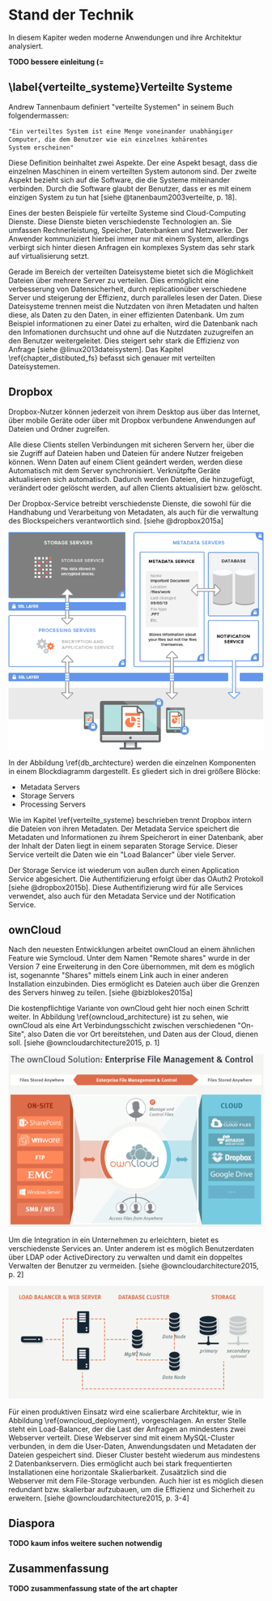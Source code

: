 # Stand der Technik

In diesem Kapiter weden moderne Anwendungen und ihre Architektur analysiert.

__TODO bessere einleitung (=__

## \label{verteilte_systeme}Verteilte Systeme

Andrew Tannenbaum definiert "verteilte Systemen" in seinem Buch folgendermassen:

	"Ein verteiltes System ist eine Menge voneinander unabhängiger
	Computer, die dem Benutzer wie ein einzelnes kohärentes
	System erscheinen"

Diese Definition beinhaltet zwei Aspekte. Der eine Aspekt besagt, dass die einzelnen Maschinen in einem verteilten System autonom sind. Der zweite Aspekt bezieht sich auf die Software, die die Systeme miteinander verbinden. Durch die Software glaubt der Benutzer, dass er es mit einem einzigen System zu tun hat [siehe @tanenbaum2003verteilte, p. 18]. 

Eines der besten Beispiele für verteilte Systeme sind Cloud-Computing Dienste. Diese Dienste bieten verschiedenste Technologien an. Sie umfassen Rechnerleistung, Speicher, Datenbanken und Netzwerke. Der Anwender kommuniziert hierbei immer nur mit einem System, allerdings verbirgt sich hinter diesen Anfragen ein komplexes System das sehr stark auf virtualisierung setzt.

Gerade im Bereich der verteilten Dateisysteme bietet sich die Möglichkeit Dateien über mehrere Server zu verteilen. Dies ermöglicht eine verbesserung von Datensicherheit, durch replicationüber verschiedene Server und steigerung der Effizienz, durch paralleles lesen der Daten. Diese Dateisysteme trennen meist die Nutzdaten von ihren Metadaten und halten diese, als Daten zu den Daten, in einer effizienten Datenbank. Um zum Beispiel informationen zu einer Datei zu erhalten, wird die Datenbank nach den Infomationen durchsucht und ohne auf die Nutzdaten zuzugreifen an den Benutzer weitergeleitet. Dies steigert sehr stark die Effizienz von Anfrage [siehe @linux2013dateisystem]. Das Kapitel \ref{chapter_distibuted_fs} befasst sich genauer mit verteilten Dateisystemen.

## Dropbox

Dropbox-Nutzer können jederzeit von ihrem Desktop aus über das Internet, über mobile Geräte oder über mit Dropbox verbundene Anwendungen auf Dateien und Ordner zugreifen.

Alle diese Clients stellen Verbindungen mit sicheren Servern her, über die sie Zugriff auf Dateien haben und Dateien für andere Nutzer freigeben können. Wenn Daten auf einem Client geändert werden, werden diese Automatisch mit dem Server synchronisiert. Verknütpfte Geräte aktualisieren sich automatisch. Dadurch werden Dateien, die hinzugefügt, verändert oder gelöscht werden, auf allen Clients aktualisiert bzw. gelöscht.

Der Dropbox-Service betreibt verschiedenste Dienste, die sowohl für die Handhabung und Verarbeitung von Metadaten, als auch für die verwaltung des Blockspeichers verantwortlich sind. [siehe @dropbox2015a]

![Blockdiagramm der Dropbox Services (Quelle <https://www.dropbox.com/help/1968>)\label{db_archtecture}](images/db_archtecture.png)

In der Abbildung \ref{db_archtecture} werden die einzelnen Komponenten in einem Blockdiagramm dargestellt. Es gliedert sich in drei größere Blöcke:

* Metadata Servers
* Storage Servers
* Processing Servers
 
Wie im Kapitel \ref{verteilte_systeme} beschrieben trennt Dropbox intern die Dateien von ihren Metadaten. Der Metadata Service speichert die Metadaten und Informationen zu ihrem Speicherort in einer Datenbank, aber der Inhalt der Daten liegt in einem separaten Storage Service. Dieser Service verteilt die Daten wie ein "Load Balancer" über viele Server.

Der Storage Service ist wiederum von außen durch einen Application Service abgesichert. Die Authentifizierung erfolgt über das OAuth2 Protokoll [siehe @dropbox2015b]. Diese Authentifizierung wird für alle Services verwendet, also auch für den Metadata Service und der Notification Service.

## ownCloud

Nach den neuesten Entwicklungen arbeitet ownCloud an einem ähnlichen Feature wie Symcloud. Unter dem Namen "Remote shares" wurde in der Version 7 eine Erweiterung in den Core übernommen, mit dem es möglich ist, sogenannte "Shares" mittels einem Link auch in einer anderen Installation einzubinden. Dies ermöglicht es Dateien auch über die Grenzen des Servers hinweg zu teilen. [siehe @bizblokes2015a]

Die kostenpflichtige Variante von ownCloud geht hier noch einen Schritt weiter. In Abbildung \ref{owncloud_architecture} ist zu sehen, wie ownCloud als eine Art Verbindungsschicht zwischen verschiedenen "On-Site", also Daten die vor Ort bereitstehen, und Daten aus der Cloud, dienen soll. [siehe @owncloudarchitecture2015, p. 1]

![ownCloud Enterprise Architektur Übersicht [Quelle @owncloudarchitecture2015]\label{owncloud_architecture}](images/owncloud_architecture.png)

Um die Integration in ein Unternehmen zu erleichtern, bietet es verschiedenste Services an. Unter anderem ist es möglich Benutzerdaten über LDAP oder ActiveDirectory zu verwalten und damit ein doppeltes Verwalten der Benutzer zu vermeiden. [siehe @owncloudarchitecture2015, p. 2]

![Bereitstellungsszenario von ownCloud[Quelle @owncloudarchitecture2015]\label{owncloud_deployment}](images/owncloud_deployment.png)

Für einen produktiven Einsatz wird eine scalierbare Architektur, wie in Abbildung \ref{owncloud_deployment}, vorgeschlagen. An erster Stelle steht ein Load-Balancer, der die Last der Anfragen an mindestens zwei Webserver verteilt. Diese Webserver sind mit einem MySQL-Cluster verbunden, in dem die User-Daten, Anwendungsdaten und Metadaten der Dateien gespeichert sind. Dieser Cluster besteht wiederum aus mindestens 2 Datenbankservern. Dies ermöglicht auch bei stark frequentierten Installationen eine horizontale Skalierbarkeit. Zusaätzlich sind die Webserver mit dem File-Storage verbunden. Auch hier ist es möglich diesen redundant bzw. skalierbar aufzubauen, um die Effizienz und Sicherheit zu erweitern. [siehe @owncloudarchitecture2015, p. 3-4]

## Diaspora

__TODO kaum infos weitere suchen notwendig__

## Zusammenfassung

__TODO zusammenfassung state of the art chapter__
